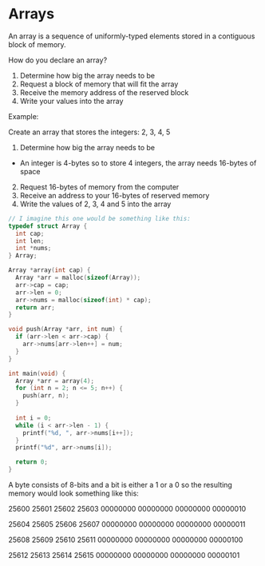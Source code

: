 # Arrays

An array is a sequence of uniformly-typed elements stored in a contiguous block of memory.

How do you declare an array?

1. Determine how big the array needs to be
2. Request a block of memory that will fit the array
3. Receive the memory address of the reserved block
4. Write your values into the array

Example:

Create an array that stores the integers: 2, 3, 4, 5

1. Determine how big the array needs to be
  * An integer is 4-bytes so to store 4 integers, the array needs 16-bytes of space
2. Request 16-bytes of memory from the computer
3. Receive an address to your 16-bytes of reserved memory
4. Write the values of 2, 3, 4 and 5 into the array

```c
// I imagine this one would be something like this:
typedef struct Array {
  int cap;
  int len;
  int *nums;
} Array;

Array *array(int cap) {
  Array *arr = malloc(sizeof(Array));
  arr->cap = cap;
  arr->len = 0;
  arr->nums = malloc(sizeof(int) * cap);
  return arr;
}

void push(Array *arr, int num) {
  if (arr->len < arr->cap) {
    arr->nums[arr->len++] = num;
  }
}

int main(void) {
  Array *arr = array(4);
  for (int n = 2; n <= 5; n++) {
    push(arr, n);
  }
  
  int i = 0;
  while (i < arr->len - 1) {
    printf("%d, ", arr->nums[i++]);
  }
  printf("%d", arr->nums[i]);

  return 0;
}
```

A byte consists of 8-bits and a bit is either a 1 or a 0 so the resulting memory would look something like this:

25600    25601    25602    25603
00000000 00000000 00000000 00000010

25604    25605    25606    25607
00000000 00000000 00000000 00000011

25608    25609    25610    25611
00000000 00000000 00000000 00000100

25612    25613    25614    25615
00000000 00000000 00000000 00000101
